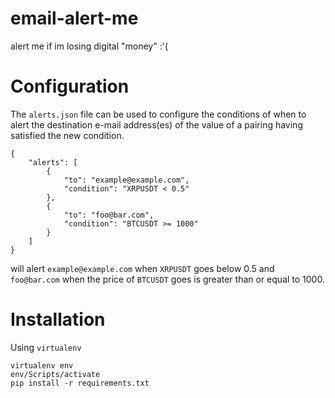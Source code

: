 # email-alert-me
alert me if im losing digital "money" :'(

# Configuration

The `alerts.json` file can be used to configure the conditions of when to alert the destination e-mail address(es) of the value of a pairing having satisfied the new condition.

```
{
    "alerts": [
        {
            "to": "example@example.com",
            "condition": "XRPUSDT < 0.5"
        },
        {
            "to": "foo@bar.com",
            "condition": "BTCUSDT >= 1000"
        }
    ]
}
```

will alert `example@example.com` when `XRPUSDT` goes below 0.5 and `foo@bar.com` when the price of `BTCUSDT` goes is greater than or equal to 1000.

# Installation

Using `virtualenv`

```
virtualenv env
env/Scripts/activate
pip install -r requirements.txt
```